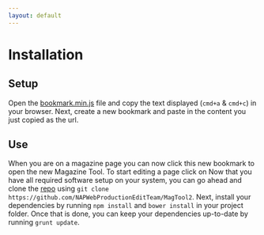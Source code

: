 ```yaml
---
layout: default
---
```


# Installation
<!-- [[TOC]] -->

## Setup

Open the [bookmark.min.js](http://staging.net-a-porter.com/alfresco/nap/webAssets/magazine/_shared/contents/MagTool/js/bookmark.min.js?v=0.0.0) file and copy the text displayed (`cmd+a` & `cmd+c`) in your browser. Next, create a new bookmark and paste in the content you just copied as the url.



## Use

When you are on a magazine page you can now click this new bookmark to open the new Magazine Tool. To start editing a page click on 
Now that you have all required software setup on your system, you can go ahead and clone the [repo][repo] using `git clone https://github.com/NAPWebProductionEditTeam/MagTool2`. Next, install your dependencies by running `npm install` and `bower install` in your project folder. Once that is done, you can keep your dependencies up-to-date by running `grunt update`.


[git]: https://git-scm.com
[node-js]: https://nodejs.org
[npm]: https://www.npmjs.com
[bower]: http://bower.io
[grunt]: http://gruntjs.com
[repo]: https://github.com/NAPWebProductionEditTeam/MagTool2
